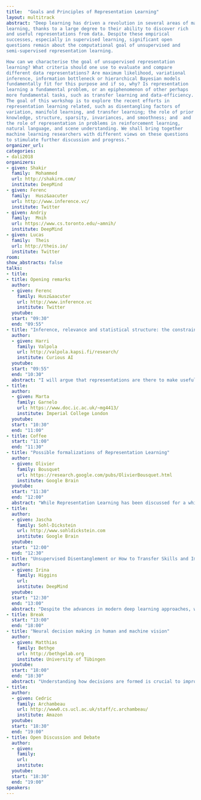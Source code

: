 ```yaml
---
title:  "Goals and Principles of Representation Learning"
layout: multitrack
abstract: "Deep learning has driven a revolution in several areas of machine
learning, thanks to a large degree to their ability to discover rich
and useful representations from data. Despite these empirical
successes, especially in supervised learning, significant open
questions remain about the computational goal of unsupervised and
semi-supervised representation learning.

How can we characterise the goal of unsupervised representation
learning? What criteria should one use to evaluate and compare
different data representations? Are maximum likelihood, variational
inference, information bottleneck or hierarchical Bayesian models
fundamentally fit for this purpose and if so, why? Is representation
learning a fundamental problem, or an epiphenomenon of other perhaps
more fundamental tasks, such as transfer learning and data-efficiency.
The goal of this workshop is to explore the recent efforts in
representation learning related, such as disentangling factors of
variation, manifold learning, and transfer learning; the role of prior
knowledge, structure, sparsity, invariances, and smoothness; and  and
the role of representation in problems in reinforcement learning,
natural language, and scene understanding. We shall bring together
machine learning researchers with different views on these questions
to stimulate further discussion and progress."
organizer_url: 
categories:
- dali2018
organizers:
- given: Shakir  
  family:  Mohammed
  url: http://shakirm.com/
  institute: DeepMind
- given: Ferenc  
  family:  Husz&aacuter
  url: http://www.inference.vc/
  institute: Twitter
- given: Andriy   
  family:  Mnih
  url: https://www.cs.toronto.edu/~amnih/
  institute: DeepMind
- given: Lucas   
  family:  Theis
  url: http://theis.io/
  institute: Twitter
room: 
show_abstracts: false
talks:
- title: 
- title: Opening remarks
  author:
  - given: Ferenc
    family: Husz&aacuter
    url: http://www.inference.vc
    institute: Twitter
  youtube: 
  start: "09:30"
  end: "09:55" 
- title: "Inference, relevance and statistical structure: the constraints for useful representations"
  author:
  - given: Harri
    family: Valpola
    url: http://valpola.kapsi.fi/research/
    institute: Curious AI
  youtube: 
  start: "09:55"
  end: "10:30" 
  abstract: "I will argue that representations are there to make useful computations needed for decision making practical. In principle, Bayesian decision theory gives the recipe for deriving optimal decisions given observations and a model class. Also, the golden standard is to select a maximally expressive model class and uninformative prior such as the one derived from Kolmogorov complexity. With infinite computational resources, this would be a recipe for a super intelligence which didn't have any need for representations as we understand them. In practice, though, we are restricted by computational resources. I will give examples of how the need to focus computational resources on relevant inferences creates a pressure to develop useful representations."
- title: 
  author:
  - given: Marta
    family: Garnelo
    url: https://www.doc.ic.ac.uk/~mg4413/
    institute: Imperial College London
  youtube: 
  start: "10:30"
  end: "11:00" 
- title: Coffee
  start: "11:00"
  end: "11:30"
- title: "Possible formalizations of Representation Learning"
  author: 
  - given: Olivier
    family: Bousquet
    url: https://research.google.com/pubs/OlivierBousquet.html
    institute: Google Brain
  youtube: 
  start: "11:30"
  end: "12:00" 
  abstract: "While Representation Learning has been discussed for a while and lots of algorithms exist for \"learning representations\", there is no formal definition of what exactly is a representation and what representation learning actually means. This talk will try and review existing approaches in order to identify some organizing principles and propose more precise notions. The goal being to provide a framework in which one can study questions such as \"when does unlabeled data help?\", or \"is this representation transferable?.\""
- title: 
  author: 
  - given: Jascha
    family: Sohl-Dickstein
    url: http://www.sohldickstein.com
    institute: Google Brain
  youtube: 
  start: "12:00"
  end: "12:30" 
- title: "Unsupervised Disentanglement or How to Transfer Skills and Imagine Things"
  author: 
  - given: Irina
    family: Higgins
    url: 
    institute: DeepMind
  youtube: 
  start: "12:30"
  end: "13:00" 
  abstract: "Despite the advances in modern deep learning approaches, we are still quite far from the generality, robustness and data efficiency of biological intelligence. We suggest that this gap may be narrowed by re-focusing from implicit representation learning prevalent in end-to-end deep learning approaches to explicit unsupervised representation learning. In particular, we will demonstrate the value of disentangled visual representations acquired in an unsupervised manner loosely inspired by biological intelligence. We will demonstrate how such representations enable the acquisition of reinforcement learning (RL) policies that are more robust to transfer scenarios that standard RL approaches; and form the foundation for learning abstract compositional visual concepts which enable imagination of meaningful and diverse samples beyond the training data distribution."
- title: Break
  start: "13:00"
  end: "18:00"
- title: "Neural decision making in human and machine vision"
  author:
  - given: Matthias
    family: Bethge
    url: http://bethgelab.org
    institute: University of Tübingen
  youtube: 
  start: "18:00"
  end: "18:30"
  abstract: "Understanding how decisions are formed is crucial to improve generalization. Deep learning had impressive successes of feature transfer but due to its distributed nature, decision making in neural networks is difficult to assess. Adversarial examples reveal striking discrepancies between humans and machines but to what extent these discrepancies originate from differences in the architecture or training is not known. In visual decision making humans differ from machines through ubiquitous use of early attentional information selection both due to overt gaze control and covert top-down selection mediated by neural feedback. In this talk, I will present ongoing work of my lab on decision making in CNNs based on constrained architectures and adversarial testing, on modeling human fixation selection, and on incorporating one-shot figure-ground segregation to disentangle object information from clutter."
- title:
  author:
  - given: Cedric
    family: Archambeau
    url: http://www0.cs.ucl.ac.uk/staff/c.archambeau/
    institute: Amazon
  youtube: 
  start: "18:30"
  end: "19:00"
- title: Open Discussion and Debate
  author:
  - given: 
    family:
    url: 
    institute: 
  youtube: 
  start: "18:30"
  end: "19:00"
speakers:
---
```

